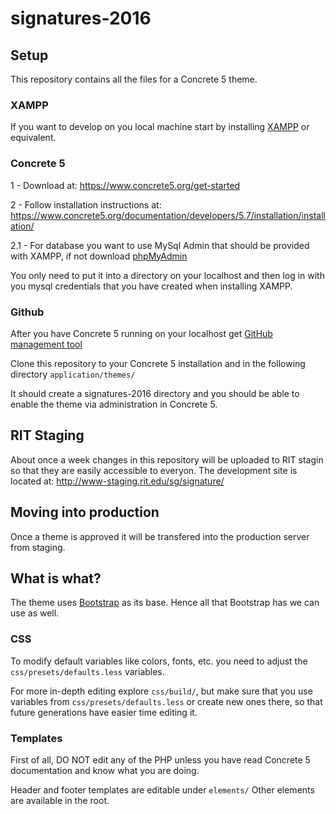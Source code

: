 # signatures-2016
## Setup
This repository contains all the files for a Concrete 5 theme.

### XAMPP
If you want to develop on you local machine start by installing [XAMPP](https://www.apachefriends.org/) or equivalent.

### Concrete 5
1 - Download at: https://www.concrete5.org/get-started

2 - Follow installation instructions at: https://www.concrete5.org/documentation/developers/5.7/installation/installation/

2.1 - For database you want to use MySql Admin that should be provided with XAMPP, if not download [phpMyAdmin](http://www.phpmyadmin.net/)

You only need to put it into a directory on your localhost and then log in with you mysql credentials that you have created when installing XAMPP.

### Github
After you have Concrete 5 running on your localhost get [GitHub management tool](https://desktop.github.com/)

Clone this repository to your Concrete 5 installation and in the following directory `application/themes/`

It should create a signatures-2016 directory and you should be able to enable the theme via administration in Concrete 5.

## RIT Staging
About once a week changes in this repository will be uploaded to RIT stagin so that they are easily accessible to everyon. The development site is located at: http://www-staging.rit.edu/sg/signature/

## Moving into production
Once a theme is approved it will be transfered into the production server from staging.

## What is what?
The theme uses [Bootstrap](http://getbootstrap.com/) as its base. Hence all that Bootstrap has we can use as well.

### CSS
To modify default variables like colors, fonts, etc. you need to adjust the `css/presets/defaults.less` variables.

For more in-depth editing explore `css/build/`, but make sure that you use variables from `css/presets/defaults.less` or create new ones there, so that future generations have easier time editing it.

### Templates
First of all, DO NOT edit any of the PHP unless you have read Concrete 5 documentation and know what you are doing.

Header and footer templates are editable under `elements/`
Other elements are available in the root.

